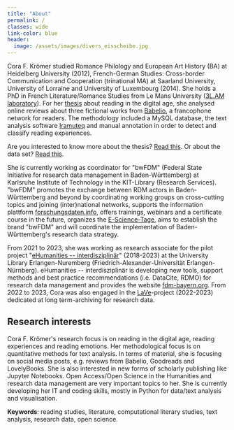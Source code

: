 ```yaml
---
title: "About"
permalink: / 
classes: wide
link-color: blue
header:
  image: /assets/images/divers_eisscheibe.jpg  
---
```

<!-- <font color="#0092ca"> </font> -->

<!-- *<font color="#0092ca">Currently searching for a position at the intersection Digital Humanities, literature, research data management and libraries.</font>*<!--

## Education

<!-- Dr Cora F. Krömer -->
Cora F. Krömer studied Romance Philology <!--(https://www.uni-heidelberg.de/rose/studium/bachelor/allg_praesent_ba_fra.html)--> and European Art History <!-- (https://www.uni-heidelberg.de/de/studium/alle-studienfaecher/europaeische-kunstgeschichte/europaeische-kunstgeschichte-bachelor-25)--> (BA) at Heidelberg University <!-- (https://www.uni-heidelberg.de/de)--> (2012), French-German Studies: Cross-border Communication and Cooperation <!-- https://www.uni-saarland.de/studium/angebot/master/dfs.html) --> (trinational MA) at Saarland University<!--(https://www.uni-saarland.de/start.html)-->, University of Lorraine <!--(https://www.univ-lorraine.fr)--> and University of Luxembourg <!--(https://wwwfr.uni.lu)--> (2014). She holds a PhD in French Literature/Romance Studies from Le Mans University <!--http://www.univ-lemans.fr/fr/index.html--> ([3L.AM laboratory](http://3lam.univ-lemans.fr/fr/index.html))<!--and Saarland University (2020): *Doctorat en Langue, littératures françaises et littératures francophones* from Le Mans University and *Dr. phil. in Französische Kulturwissenschaft und interkulturelle Kommunikation* from Saarland University-->. For her [thesis](https://tel.archives-ouvertes.fr/tel-03199594) about reading in the digital age, she analysed online reviews about three fictional works from [Babelio](https://www.babelio.com), a francophone network for readers. The methodology included a MySQL database, the text analysis software [Iramuteq](http://www.iramuteq.org) and manual annotation in order to detect and classify reading experiences. 

Are you interested to know more about the thesis? [Read this](https://corakroemer.github.io/thesis/). Or about the data set? [Read this](https://corakroemer.github.io/dataset/).

She is currently working as coordinator for "bwFDM" (Federal State Initiative for research data management in Baden-Württemberg) at Karlsruhe Institute of Technology in the KIT-Library (Research Services). "bwFDM" promotes the exchange between RDM actors in Baden-Württemberg and beyond by coordinating working groups on cross-cutting topics and joining (inter)national networks, supports the information plattform [forschungsdaten.info](https://forschungsdaten.info), offers trainings, webinars and a certificate course in the future, organizes the [E-Science-Tage](https://e-science-tage.de/en), aims to establish the brand "bwFDM" and will coordinate the implementation of Baden-Württemberg's research data strategy.

From 2021 to 2023, she was working as research associate for the pilot project "[eHumanities -- interdisziplinär](https://www.fdm-bayern.org/projekte/ehumanities-interdisziplinaer/)" (2018-2023) at the University Library Erlangen-Nuremberg (Friedrich-Alexander-Universität Erlangen-Nürnberg). eHumanities -- interdisziplinär is developing new tools, support methods and best practice recommendations (i.e. DataCite, RDMO) for research data management and provides the website [fdm-bayern.org](https://www.fdm-bayern.org). From 2022 to 2023, Cora was also engaged in the [LaVe](https://www.fdm-bayern.org/projekte/lave/)-project (2022-2023) dedicated at long term-archiving for research data.

## Research interests

Cora F. Krömer's research focus is on reading in the digital age, reading experiences and reading emotions. Her methodological focus is on quantitative methods for text analysis. In terms of material, she is focusing on social media posts, e.g. reviews from Babelio, Goodreads and LovelyBooks. She is also interested in new forms of scholarly publishing like Jupyter Notebooks. Open Access/Open Science in the Humanities and research data management are very important topics to her. She is currently developing her IT and coding skills, mostly in Python for data/text analysis and visualisation.

**Keywords**: reading studies, literature, computational literary studies, text analysis, research data, open science.

<!--
## More personal note
Cora loves reading, cycling, hiking, swimming, painting, sculpting and taking [photos](https://corakroemer.github.io/photography/). She is also interested in developing her IT and coding skills, mostly in Python and R for data/text analysis and visualisation.
-->

<!--permalink: /about/ if not landing page -->
